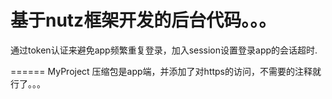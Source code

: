 ﻿基于nutz框架开发的后台代码。。。
======
通过token认证来避免app频繁重复登录，加入session设置登录app的会话超时.


======
MyProject
压缩包是app端，并添加了对https的访问，不需要的注释就行了。。。 